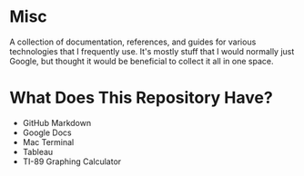 # Misc

A collection of documentation, references, and guides for various technologies that I frequently use. It's mostly stuff that I would normally just Google, but thought it would be beneficial to collect it all in one space.

# What Does This Repository Have?

- GitHub Markdown
- Google Docs
- Mac Terminal
- Tableau
- TI-89 Graphing Calculator
